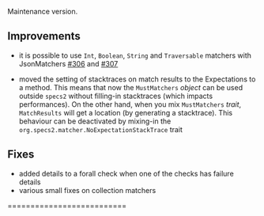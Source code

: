 Maintenance version.

## Improvements

 * it is possible to use `Int`, `Boolean`, `String` and `Traversable` matchers with JsonMatchers [#306](https://github.com/etorreborre/specs2/issues/306) and [#307](https://github.com/etorreborre/specs2/issues/307)

 * moved the setting of stacktraces on match results to the Expectations to a method. This means that now the `MustMatchers` *object* can be used outside `specs2` without filling-in stacktraces (which impacts performances). On the other hand, when you mix  `MustMatchers` *trait*, `MatchResults` will get a location (by generating a stacktrace). This behaviour can be deactivated by mixing-in the `org.specs2.matcher.NoExpectationStackTrace` trait

## Fixes

 * added details to a forall check when one of the checks has failure details
 * various small fixes on collection matchers


==========================

